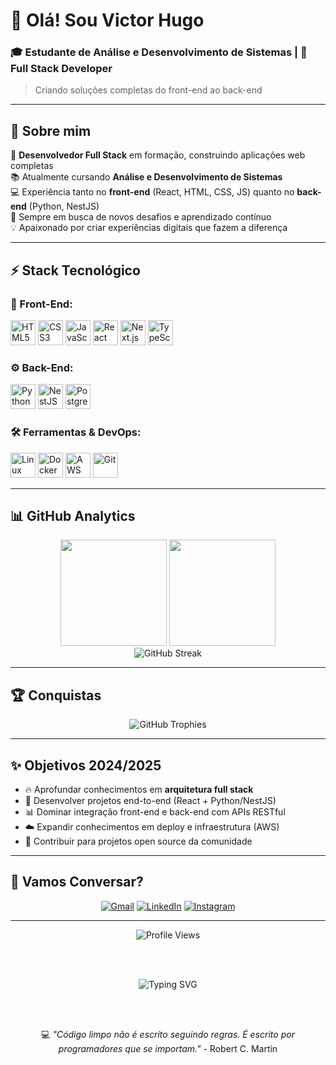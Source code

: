# 👋 Olá! Sou Victor Hugo
### 🎓 Estudante de Análise e Desenvolvimento de Sistemas | 🚀 Full Stack Developer

> Criando soluções completas do front-end ao back-end

---

## 💫 Sobre mim

🚀 **Desenvolvedor Full Stack** em formação, construindo aplicações web completas  
📚 Atualmente cursando **Análise e Desenvolvimento de Sistemas**  
💻 Experiência tanto no **front-end** (React, HTML, CSS, JS) quanto no **back-end** (Python, NestJS)  
🎯 Sempre em busca de novos desafios e aprendizado contínuo  
💡 Apaixonado por criar experiências digitais que fazem a diferença  

---

## ⚡ Stack Tecnológico

### 🎨 Front-End:
<p align="left">
    <img src="https://skillicons.dev/icons?i=html" height="40" alt="HTML5" title="HTML5" />
    <img src="https://skillicons.dev/icons?i=css" height="40" alt="CSS3" title="CSS3" />
    <img src="https://skillicons.dev/icons?i=js" height="40" alt="JavaScript" title="JavaScript" />
    <img src="https://skillicons.dev/icons?i=react" height="40" alt="React" title="React" />
    <img src="https://skillicons.dev/icons?i=nextjs" height="40" alt="Next.js" title="Next.js" />
    <img src="https://skillicons.dev/icons?i=ts" height="40" alt="TypeScript" title="TypeScript" />
</p>

### ⚙️ Back-End:
<p align="left">
    <img src="https://skillicons.dev/icons?i=py" height="40" alt="Python" title="Python" />
    <img src="https://skillicons.dev/icons?i=nestjs" height="40" alt="NestJS" title="NestJS" />
    <img src="https://skillicons.dev/icons?i=postgresql" height="40" alt="PostgreSQL" title="PostgreSQL" />
</p>

### 🛠️ Ferramentas & DevOps:
<p align="left">
    <img src="https://skillicons.dev/icons?i=linux" height="40" alt="Linux" title="Linux" />
    <img src="https://skillicons.dev/icons?i=docker" height="40" alt="Docker"/>
    <img src="https://skillicons.dev/icons?i=aws" height="40" alt="AWS" title="AWS Services" />
    <img src="https://skillicons.dev/icons?i=git" height="40" alt="Git" title="Git" />
</p>

---

## 📊 GitHub Analytics

<div align="center">
  <img height="170em" src="https://github-readme-stats.vercel.app/api?username=Victoryusz&show_icons=true&theme=tokyonight&include_all_commits=true&count_private=true&bg_color=00000000&title_color=64ffda&text_color=bb86fc&icon_color=03dac6&border_color=64ffda&border_radius=10"/>
  <img height="170em" src="https://github-readme-stats.vercel.app/api/top-langs/?username=Victoryusz&layout=compact&theme=tokyonight&langs_count=8&bg_color=00000000&title_color=64ffda&text_color=bb86fc&border_color=64ffda&border_radius=10"/>
</div>

<div align="center">
  <img src="https://github-readme-streak-stats.herokuapp.com/?user=Victoryusz&theme=tokyonight&background=00000000&border=64ffda&stroke=03dac6&ring=bb86fc&fire=64ffda&currStreakNum=bb86fc&sideNums=03dac6&currStreakLabel=64ffda&sideLabels=bb86fc&dates=03dac6&border_radius=10" alt="GitHub Streak" />
</div>

---

## 🏆 Conquistas

<div align="center">
  <img src="https://github-profile-trophy.vercel.app/?username=Victoryusz&theme=tokyonight&no-frame=true&no-bg=true&margin-w=4&row=1&column=7&title_color=64ffda&text_color=bb86fc&icon_color=03dac6&border_color=64ffda" alt="GitHub Trophies" />
</div>

---

## ✨ Objetivos 2024/2025

- 🔥 Aprofundar conhecimentos em **arquitetura full stack**
- 🚀 Desenvolver projetos end-to-end (React + Python/NestJS)
- 📊 Dominar integração front-end e back-end com APIs RESTful
- ☁️ Expandir conhecimentos em deploy e infraestrutura (AWS)
- 🤝 Contribuir para projetos open source da comunidade

---

## 💬 Vamos Conversar?

<div align="center">
  
  [![Gmail](https://img.shields.io/badge/-Gmail-EA4335?style=for-the-badge&logo=gmail&logoColor=white&labelColor=1a1b27)](mailto:Hugo4strong@gmail.com)
  [![LinkedIn](https://img.shields.io/badge/-LinkedIn-0077B5?style=for-the-badge&logo=linkedin&logoColor=white&labelColor=1a1b27)](https://www.linkedin.com/in/victor-hugo-323025158/)
  [![Instagram](https://img.shields.io/badge/-Instagram-E4405F?style=for-the-badge&logo=instagram&logoColor=white&labelColor=1a1b27)](https://www.instagram.com/vick1st/)

</div>

---

<div align="center">
  <img src="https://komarev.com/ghpvc/?username=Victoryusz&color=64ffda&style=for-the-badge&label=Profile+Views" alt="Profile Views" />
  
  <br><br>
  
  <img src="https://readme-typing-svg.herokuapp.com?font=JetBrains+Mono&size=18&duration=3000&pause=1000&color=64FFDA&background=00000000&center=true&vCenter=true&width=600&lines=Full+Stack+Developer+%F0%9F%9A%80;Sempre+aprendendo+algo+novo+%F0%9F%93%9A;Criando+solu%C3%A7%C3%B5es+inovadoras+%F0%9F%92%A1" alt="Typing SVG" />
  
  <br><br>
  
  💻 *"Código limpo não é escrito seguindo regras. É escrito por programadores que se importam."* - Robert C. Martin
</div>
